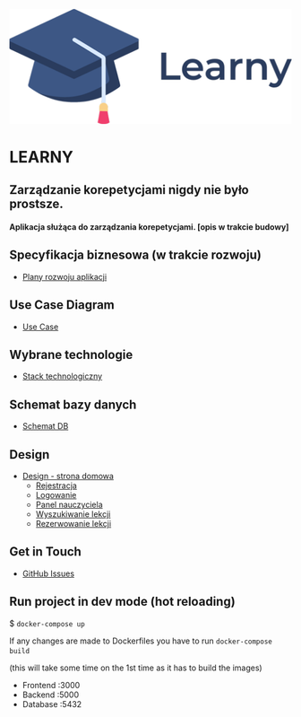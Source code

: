 ![alt text]("../../assets/logomin.png)

# LEARNY

## Zarządzanie korepetycjami nigdy nie było prostsze.

#### Aplikacja służąca do zarządzania korepetycjami. [opis w trakcie budowy]

## Specyfikacja biznesowa (w trakcie rozwoju)

- [Plany rozwoju aplikacji][roadmap]

## Use Case Diagram

- [Use Case][usecase]

## Wybrane technologie

- [Stack technologiczny][stack]

## Schemat bazy danych

- [Schemat DB][database]

## Design

- [Design - strona domowa][home]
  - [Rejestracja][signup]
  - [Logowanie][login]
  - [Panel nauczyciela][panel]
  - [Wyszukiwanie lekcji][find-lesson]
  - [Rezerwowanie lekcji][book]

[home]: docs/home.md
[signup]: docs/signup.md
[login]: docs/login.md
[panel]: docs/panel.md
[find-lesson]: docs/find-lesson.md
[book]: docs/book.md
[roadmap]: docs/roadmap.md
[database]: docs/database.md
[stack]: /docs/stack.md
[usecase]: /docs/usecase.md

## Get in Touch

- [GitHub Issues][issues]

[issues]: "https://github.com/trojano31/tutoringApp/issues

## Run project in dev mode (hot reloading)

\$ `docker-compose up`

If any changes are made to Dockerfiles you have to run `docker-compose build`

(this will take some time on the 1st time as it has to build the images)

- Frontend :3000
- Backend :5000
- Database :5432
